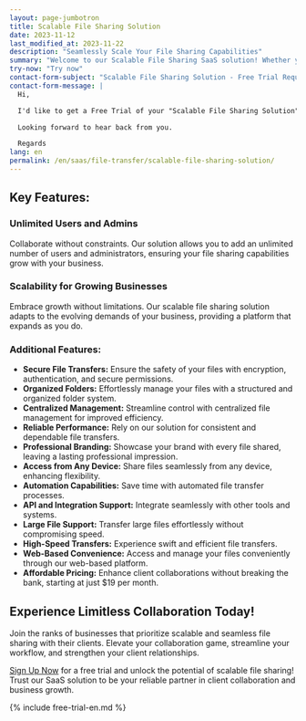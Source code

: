 ```yaml
---
layout: page-jumbotron
title: Scalable File Sharing Solution
date: 2023-11-12
last_modified_at: 2023-11-22
description: "Seamlessly Scale Your File Sharing Capabilities"
summary: "Welcome to our Scalable File Sharing SaaS solution! Whether you are a solo professional or part of a growing organization with up to 100 employees, our platform is tailored to meet your expanding file sharing needs. Experience the freedom of limitless collaboration with clients while ensuring a seamless and scalable solution."
try-now: "Try now"
contact-form-subject: "Scalable File Sharing Solution - Free Trial Request"
contact-form-message: |
  Hi,

  I'd like to get a Free Trial of your "Scalable File Sharing Solution".

  Looking forward to hear back from you.

  Regards
lang: en
permalink: /en/saas/file-transfer/scalable-file-sharing-solution/
---
```

## Key Features:

### Unlimited Users and Admins
Collaborate without constraints. Our solution allows you to add an unlimited number of users and administrators, ensuring your file sharing capabilities grow with your business.

### Scalability for Growing Businesses
Embrace growth without limitations. Our scalable file sharing solution adapts to the evolving demands of your business, providing a platform that expands as you do.

### Additional Features:

- **Secure File Transfers:** Ensure the safety of your files with encryption, authentication, and secure permissions.
- **Organized Folders:** Effortlessly manage your files with a structured and organized folder system.
- **Centralized Management:** Streamline control with centralized file management for improved efficiency.
- **Reliable Performance:** Rely on our solution for consistent and dependable file transfers.
- **Professional Branding:** Showcase your brand with every file shared, leaving a lasting professional impression.
- **Access from Any Device:** Share files seamlessly from any device, enhancing flexibility.
- **Automation Capabilities:** Save time with automated file transfer processes.
- **API and Integration Support:** Integrate seamlessly with other tools and systems.
- **Large File Support:** Transfer large files effortlessly without compromising speed.
- **High-Speed Transfers:** Experience swift and efficient file transfers.
- **Web-Based Convenience:** Access and manage your files conveniently through our web-based platform.
- **Affordable Pricing:** Enhance client collaborations without breaking the bank, starting at just $19 per month.

## Experience Limitless Collaboration Today!

Join the ranks of businesses that prioritize scalable and seamless file sharing with their clients. Elevate your collaboration game, streamline your workflow, and strengthen your client relationships.

[Sign Up Now](#start-your-free-trial) for a free trial and unlock the potential of scalable file sharing! Trust our SaaS solution to be your reliable partner in client collaboration and business growth.

{% include free-trial-en.md %}
